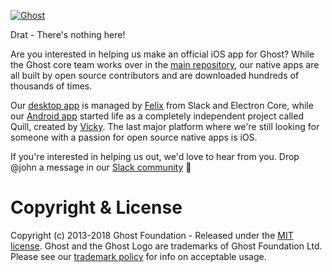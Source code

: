 <a href="https://github.com/TryGhost/Ghost"><img src="https://cloud.githubusercontent.com/assets/120485/18661790/cf942eda-7f17-11e6-9eb6-9c65bfc2abd8.png" alt="Ghost" /></a>

Drat - There's nothing here!

Are you interested in helping us make an official iOS app for Ghost? While the Ghost core team works over in the [main repository](https://github.com/tryghost/ghost), our native apps are all built by open source contributors and are downloaded hundreds of thousands of times. 

Our [desktop app](https://github.com/tryghost/ghost-desktop) is managed by [Felix](https://github.com/felixrieseberg) from Slack and Electron Core, while our [Android app](https://github.com/tryghost/ghost-android) started life as a completely independent project called Quill, created by [Vicky](https://github.com/vickychijwani). The last major platform where we're still looking for someone with a passion for open source native apps is iOS.

If you're interested in helping us out, we'd love to hear from you. Drop @john a message in our [Slack community](https://slack.ghost.org) 👋 

# Copyright & License

Copyright (c) 2013-2018 Ghost Foundation - Released under the [MIT license](LICENSE). Ghost and the Ghost Logo are trademarks of Ghost Foundation Ltd. Please see our [trademark policy](https://ghost.org/trademark/) for info on acceptable usage.
